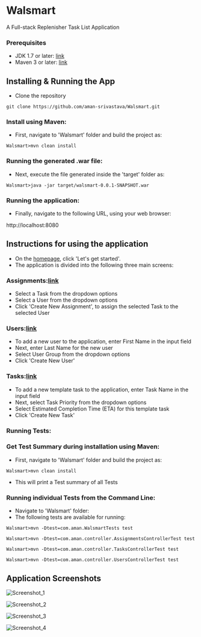 # Walsmart
A Full-stack Replenisher Task List Application


### Prerequisites 
* JDK 1.7 or later: [link](https://docs.oracle.com/javase/7/docs/webnotes/install/windows/jdk-installation-windows.html)
* Maven 3 or later: [link](https://www.mkyong.com/maven/how-to-install-maven-in-windows/)


## Installing & Running the App

* Clone the repository
```
git clone https://github.com/aman-srivastava/Walsmart.git
```

### Install using Maven:
* First, navigate to 'Walsmart' folder and build the project as:
```
Walsmart>mvn clean install
```

### Running the generated .war file:
* Next, execute the file generated inside the 'target' folder as:
```
Walsmart>java -jar target/walsmart-0.0.1-SNAPSHOT.war
```

### Running the application:
* Finally, navigate to the following URL, using your web browser:

http://localhost:8080


## Instructions for using the application

* On the [homepage](http://localhost:8080/index.html), click 'Let's get started'.
* The application is divided into the following three main screens:

### Assignments:[link](http://localhost:8080/assignments)

* Select a Task from the dropdown options
* Select a User from the dropdown options
* Click 'Create New Assignment', to assign the selected Task to the selected User

### Users:[link](http://localhost:8080/users)

* To add a new user to the application, enter First Name in the input field
* Next, enter Last Name for the new user
* Select User Group from the dropdown options
* Click 'Create New User'

### Tasks:[link](http://localhost:8080/tasks)

* To add a new template task to the application, enter Task Name in the input field
* Next, select Task Priority from the dropdown options
* Select Estimated Completion Time (ETA) for this template task
* Click 'Create New Task'

### Running Tests:

### Get Test Summary during installation using Maven:
* First, navigate to 'Walsmart' folder and build the project as:
```
Walsmart>mvn clean install
```
* This will print a Test summary of all Tests

### Running individual Tests from the Command Line:
* Navigate to 'Walsmart' folder:
* The following tests are available for running:
```
Walsmart>mvn -Dtest=com.aman.WalsmartTests test

Walsmart>mvn -Dtest=com.aman.controller.AssignmentsControllerTest test

Walsmart>mvn -Dtest=com.aman.controller.TasksControllerTest test

Walsmart>mvn -Dtest=com.aman.controller.UsersControllerTest test
```

## Application Screenshots

![Screenshot_1](http://amansrivastava.me/Content/Walsmart/1.jpg)

![Screenshot_2](http://amansrivastava.me/Content/Walsmart/2.png)

![Screenshot_3](http://amansrivastava.me/Content/Walsmart/3.png)

![Screenshot_4](http://amansrivastava.me/Content/Walsmart/4.png)



